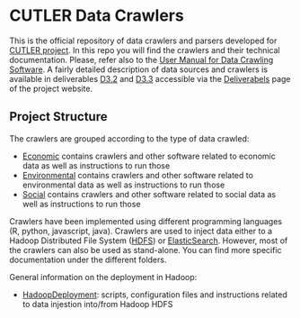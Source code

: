 # CUTLER Data Crawlers
This is the official repository of data crawlers and parsers developed for [CUTLER project](https://www.cutler-h2020.eu/).
In this repo you will find the crawlers and their technical documentation. Please, refer also to the [User Manual for Data Crawling Software](https://www.cutler-h2020.eu/download/664). A fairly detailed description of data sources and crawlers is available in deliverables [D3.2](https://www.cutler-h2020.eu/download/520) and [D3.3](https://www.cutler-h2020.eu/download/523) accessible via the [Deliverabels](https://www.cutler-h2020.eu/deliverables/) page of the project website. 


## Project Structure
The crawlers are grouped according to the type of data crawled: 

* [Economic](Economic/) contains crawlers and other software related to economic data as well as instructions to run those
* [Environmental](Environmental/) contains crawlers and other software related to environmental data  as well as instructions to run those
* [Social](Social/) contains crawlers and other software related to social data  as well as instructions to run those

Crawlers have been implemented using different programming languages (R, python, javascript, java). Crawlers are used to inject data either to a Hadoop Distributed File System ([HDFS](https://hadoop.apache.org/docs/r1.2.1/hdfs_design.html)) or [ElasticSearch](https://www.elastic.co/).  However, most of the crawlers can also be used as stand-alone. You can find more specific documentation under the different folders. 

General information on the deployment in Hadoop:

* [HadoopDeployment](HadoopDeployment/): scripts, configuration files and instructions related to data injestion into/from Hadoop HDFS


